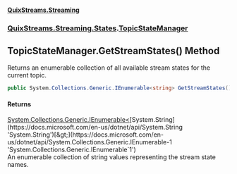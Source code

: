 #### [QuixStreams.Streaming](index.md 'index')
### [QuixStreams.Streaming.States](QuixStreams.Streaming.States.md 'QuixStreams.Streaming.States').[TopicStateManager](TopicStateManager.md 'QuixStreams.Streaming.States.TopicStateManager')

## TopicStateManager.GetStreamStates() Method

Returns an enumerable collection of all available stream states for the current topic.

```csharp
public System.Collections.Generic.IEnumerable<string> GetStreamStates();
```

#### Returns
[System.Collections.Generic.IEnumerable&lt;](https://docs.microsoft.com/en-us/dotnet/api/System.Collections.Generic.IEnumerable-1 'System.Collections.Generic.IEnumerable`1')[System.String](https://docs.microsoft.com/en-us/dotnet/api/System.String 'System.String')[&gt;](https://docs.microsoft.com/en-us/dotnet/api/System.Collections.Generic.IEnumerable-1 'System.Collections.Generic.IEnumerable`1')  
An enumerable collection of string values representing the stream state names.